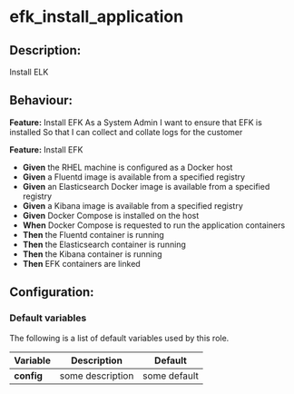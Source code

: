 # efk_install_application

## Description:

Install ELK

## Behaviour:

**Feature:** Install EFK
As a System Admin 
I want to ensure that EFK is installed
So that I can collect and collate logs for the customer

**Feature:** Install EFK
- **Given** the RHEL machine is configured as a Docker host
- **Given** a Fluentd image is available from a specified registry
- **Given** an Elasticsearch Docker image is available from a specified registry
- **Given** a Kibana image is available from a specified registry
- **Given** Docker Compose is installed on the host
- **When** Docker Compose is requested to run the application containers
- **Then** the Fluentd container is running
- **Then** the Elasticsearch container is running
- **Then** the Kibana container is running
- **Then** EFK containers are linked

## Configuration:

### Default variables

The following is a list of default variables used by this role.

| Variable  | Description  | Default  |
|---|---|---|
| **config** | some description | some default |

